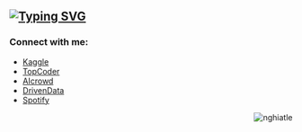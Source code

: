 ## [![Typing SVG](http://readme-typing-svg.herokuapp.com?font=Noto+Sans&color=0003FF&size=20&center=true&vCenter=true&width=150&height=30&lines=%E4%BD%A0%E5%A5%BD;Welcome)](https://git.io/typing-svg)

### Connect with me:

- [Kaggle](https://www.kaggle.com/nghiatle)
- [TopCoder](https://www.topcoder.com/members/wiliamli)
- [AIcrowd](https://www.aicrowd.com/participants/wiliam_li)
- [DrivenData](https://www.drivendata.org/users/nghiatle/)
- [Spotify](https://open.spotify.com/playlist/5JDihfq2STJ1AArABBviMh?si=e7851ea5bf404d16)

<p align="right"> <img src="https://komarev.com/ghpvc/?username=nghiatle&label=Profile%20views&color=0e75b6&style=flat" alt="nghiatle" /> </p>

<!--
Here are some ideas to get you started:

- 🔭 I’m currently working on ...
- 🌱 I’m currently learning ...
- 👯 I’m looking to collaborate on ...
- 🤔 I’m looking for help with ...
- 💬 Ask me about ...
- 📫 How to reach me: ...
- 😄 Pronouns: ...
- ⚡ Fun fact: ...
-->
